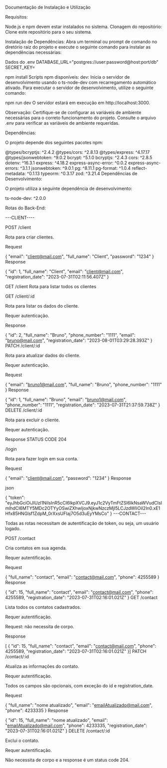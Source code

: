 Documentação de Instalação e Utilização

Requisitos:

Node.js e npm devem estar instalados no sistema.
Clonagem do repositório:
Clone este repositório para o seu sistema.

Instalação de Dependências:
Abra um terminal ou prompt de comando no diretório raiz do projeto e execute o seguinte comando para instalar as dependências necessárias:

Dados do .env
DATABASE_URL="postgres://user:password@host:port/db"
SECRET_KEY=

npm install
Scripts npm disponíveis:
dev: Inicia o servidor de desenvolvimento usando o ts-node-dev com recarregamento automático ativado.
Para executar o servidor de desenvolvimento, utilize o seguinte comando:



npm run dev
O servidor estará em execução em http://localhost:3000.

Observação: Certifique-se de configurar as variáveis de ambiente necessárias para o correto funcionamento do projeto. Consulte o arquivo .env para verificar as variáveis de ambiente requeridas.

Dependências:

O projeto depende dos seguintes pacotes npm:



@types/bcryptjs: ^2.4.2
@types/cors: ^2.8.13
@types/express: ^4.17.17
@types/jsonwebtoken: ^9.0.2
bcrypt: ^5.1.0
bcryptjs: ^2.4.3
cors: ^2.8.5
dotenv: ^16.3.1
express: ^4.18.2
express-async-error: ^0.0.2
express-async-errors: ^3.1.1
jsonwebtoken: ^9.0.1
pg: ^8.11.1
pg-format: ^1.0.4
reflect-metadata: ^0.1.13
typeorm: ^0.3.17
zod: ^3.21.4
Dependências de Desenvolvimento:

O projeto utiliza a seguinte dependência de desenvolvimento:

ts-node-dev: ^2.0.0

Rotas do Back-End:

---CLIENT----

POST /client

Rota para criar clientes.

Request


{
  "email": "client@mail.com",
  "full_name": "Client",
  "password": "1234"
}
Response


{
  "id": 1,
  "full_name": "Client",
  "email": "client@mail.com",
  "registration_date": "2023-07-31T02:11:56.407Z"
}

GET /client
Rota para listar todos os clientes


GET /client/:id

Rota para listar os dados do cliente.

Requer autenticação.

Response



{
  "id": 2,
  "full_name": "Bruno",
  "phone_number": "1111",
  "email": "bruno@mail.com",
  "registration_date": "2023-08-01T03:29:28.393Z"
}
PATCH /client/:id

Rota para atualizar dados do cliente.

Requer autenticação.

Request



{
  "email": "bruno1@mail.com",
  "full_name": "Bruno",
  "phone_number": "1111"
}
Response



{
  "id": 1,
  "full_name": "Bruno",
  "email": "bruno1@mail.com",
  "phone_number": "1111",
  "registration_date": "2023-07-31T21:37:59.738Z"
}
DELETE /client/:id

Rota para excluir o cliente.

Requer autenticação.

Response STATUS CODE 204

/login

Rota para fazer login em sua conta.

Request



{
  "email": "client@mail.com",
  "password": "1234"
}
Response

json

{
  "token": "eyJhbGciOiJIUzI1NiIsInR5cCI6IkpXVCJ9.eyJ1c2VyTmFtZSI6IkNsaWVudCIsImlhdCI6MTY5MDc2OTYyOSwiZXhwIjoxNjkwNzczMjI5LCJzdWIiOiI2In0.xE1Hfx85HNGlsf1ZdpM_0rXxsUFIaj7O5d3uEyYMsCo"
}
---CONTACT---

Todas as rotas necessitam de autentificação de token, ou seja, um usuário logado.

POST /contact

Cria contatos em sua agenda.

Requer autentificação.

Request



{
  "full_name": "contact",
  "email": "contact@mail.com",
  "phone": 4255589
}
Response



{
  "id": 15,
  "full_name": "contact",
  "email": "contact@mail.com",
  "phone": 4255589,
  "registration_date": "2023-07-31T02:16:01.021Z"
}
GET /contact

Lista todos os contatos cadastrados.

Requer autentificação.

Request: não necessita de corpo.

Response



[  {    "id": 15,    "full_name": "contact",    "email": "contact@mail.com",    "phone": 4255589,    "registration_date": "2023-07-31T02:16:01.021Z"  }]
PATCH /contact/:id

Atualiza as informações do contato.

Requer autentificação.

Todos os campos são opcionais, com exceção do id e registration_date.

Request



{
  "full_name": "nome atualizado",
  "email": "emailAtualizado@mail.com",
  "phone": 4233335
}
Response



{
  "id": 15,
  "full_name": "nome atualizado",
  "email": "emailAtualizado@mail.com",
  "phone": 4233335,
  "registration_date": "2023-07-31T02:16:01.021Z"
}
DELETE /contact/:id

Exclui o contato.

Requer autentificação.

Não necessita de corpo e a response é um status code 204.
